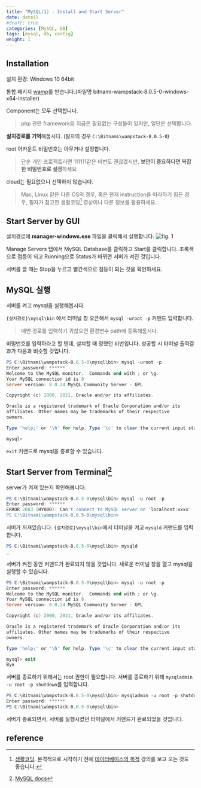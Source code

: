 ```yaml
---
title: "MySQL(1) : Install and Start Server"
date: date()
#draft: true
categories: [MySQL, DB]
tags: [mysql, db, config]
weight: 1
---
```


## Installation

설치 환경: Windows 10 64bit

통합 패키지 [wamp](https://bitnami.com/stack/wamp)를 받습니다.(파일명 bitnami-wampstack-8.0.5-0-windows-x64-installer)

Component는 모두 선택합니다.
>php 관련 framework등 지금은 필요없는 구성들이 있지만, 일단은 선택합니다.

**설치경로를 기억**해둡시다. (필자의 경우 `C:\Bitnami\wampstack-8.0.5-0`)

root 어카운트 비밀번호는 아무거나 설정합니다.
>단순 개인 프로젝트라면 111111같은 비번도 괜찮겠지만, **보안이 중요하다면 복잡한 비밀번호로 설정**하세요

cloud는 필요없으니 선택하지 않습니다.

>Mac, Linux 같은 다른 OS의 경우, 혹은 현재 instruction을 따라하기 힘든 경우, 필자가 참고한 생활코딩[^1] 영상이나 다른 정보를 활용하세요.

## Start Server by GUI

설치경로에 **manager-windows.exe** 파일을 클릭해서 실행합니다.
![fig. 1](/images/mysql-1.png)

Manage Servers 탭에서 MySQL Database를 클릭하고 Start를 클릭합니다. 초록색으로 점등이 되고 Running으로 Status가 바뀌면 서버가 켜진 것입니다.

서버를 끌 때는 Stop을 누르고 빨간색으로 점등이 되는 것을 확인하세요.

## MySQL 실행

서버를 켜고 mysql을 실행해봅시다.

 `{설치경로}\mysql\bin` 에서 터미널 창 오픈해서 `mysql -uroot -p` 커맨드 입력합니다.
>매번 경로를 입력하기 귀찮으면 환경변수 path에 등록해둡시다.

비밀번호를 입력하라고 할 텐데, 설치할 때 정했던 비번입니다. 성공할 시 터미널 출력결과가 다음과 비슷할 것입니다.

```powershell
PS C:\Bitnami\wampstack-8.0.5-0\mysql\bin> mysql -uroot -p
Enter password: ******
Welcome to the MySQL monitor.  Commands end with ; or \g.
Your MySQL connection id is 8
Server version: 8.0.24 MySQL Community Server - GPL

Copyright (c) 2000, 2021, Oracle and/or its affiliates.

Oracle is a registered trademark of Oracle Corporation and/or its
affiliates. Other names may be trademarks of their respective
owners.

Type 'help;' or '\h' for help. Type '\c' to clear the current input statement.

mysql>
```

`exit` 커맨드로 mysql을 종료할 수 있습니다.

## Start Server from Terminal[^2]

server가 켜져 있는지 확인해봅니다:

```powershell
PS C:\Bitnami\wampstack-8.0.5-0\mysql\bin> mysql -u root -p
Enter password: ******
ERROR 2003 (HY000): Can't connect to MySQL server on 'localhost:xxxx' (10061)
PS C:\Bitnami\wampstack-8.0.5-0\mysql\bin>
```

서버가 꺼져있습니다. `{설치경로}\mysql\bin`에서 터미널을 켜고 `mysqld` 커맨드를 입력합니다.

```powershell
PS C:\Bitnami\wampstack-8.0.5-0\mysql\bin> mysqld
_
```

서버가 켜진 동안 커맨드가 완료되지 않을 것입니다. 새로운 터미널 창을 열고 mysql을 실행할 수 있습니다.

```powershell
PS C:\Bitnami\wampstack-8.0.5-0\mysql\bin> mysql -u root -p
Enter password: ******
Welcome to the MySQL monitor.  Commands end with ; or \g.
Your MySQL connection id is 8
Server version: 8.0.24 MySQL Community Server - GPL

Copyright (c) 2000, 2021, Oracle and/or its affiliates.

Oracle is a registered trademark of Oracle Corporation and/or its
affiliates. Other names may be trademarks of their respective
owners.

Type 'help;' or '\h' for help. Type '\c' to clear the current input statement.

mysql> exit
Bye
```

서버를 종료하기 위해서는 root 권한이 필요합니다. 서버를 종료하기 위해 `mysqladmin -u root -p shutdown`를 입력합니다.

```powershell
PS C:\Bitnami\wampstack-8.0.5-0\mysql\bin> mysqladmin -u root -p shutdown
Enter password: ******
PS C:\Bitnami\wampstack-8.0.5-0\mysql\bin>
```

서버가 종료되면서, 서버를 실행시켰던 터미널에서 커맨드가 완료되었을 것입니다.

## reference

[^1]: [생활코딩](https://opentutorials.org/course/3161). 본격적으로 시작하기 전에 [데이터베이스의 목적](https://opentutorials.org/course/3161/19531) 강의를 보고 오는 것도 좋습니다.

[^2]: [MySQL docs](https://dev.mysql.com/doc/refman/8.0/en/windows-start-command-line.html)
